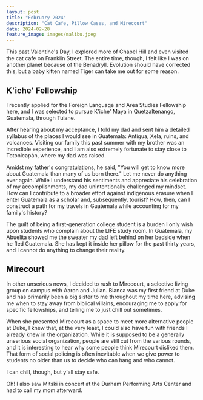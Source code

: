 ```yaml
---
layout: post
title: "February 2024"
description: "Cat Cafe, Pillow Cases, and Mirecourt"
date: 2024-02-28
feature_image: images/malibu.jpeg
---
```


This past Valentine's Day, I explored more of Chapel Hill and even visited the cat cafe on Franklin Street. The entire time, though, I felt like I was on another planet because of the Benadryll. Evolution should have corrected this, but a baby kitten named Tiger can take me out for some reason.

<!--more-->

## K'iche' Fellowship

I recently applied for the Foreign Language and Area Studies Fellowship here, and I was selected to pursue K'iche' Maya in Quetzaltenango, Guatemala, through Tulane. 

After hearing about my acceptance, I told my dad and sent him a detailed syllabus of the places I would see in Guatemala: Antigua, Xela, ruins, and volcanoes. Visiting our family this past summer with my brother was an incredible experience, and I am also extremely fortunate to stay close to Totonicapán, where my dad was raised. 

Amidst my father's congratulations, he said, "You will get to know more about Guatemala than many of us born there." Let me never do anything ever again. While I understand his sentiments and appreciate his celebration of my accomplishments, my dad unintentionally challenged my mindset. How can I contribute to a broader effort against indigenous erasure when I enter Guatemala as a scholar and, subsequently, tourist? How, then, can I construct a path for my travels in Guatemala while accounting for my family's history?

The guilt of being a first-generation college student is a burden I only wish upon students who complain about the LIFE study room. In Guatemala, my Abuelita showed me the sweater my dad left behind on her bedside when he fled Guatemala. She has kept it inside her pillow for the past thirty years, and I cannot do anything to change their reality. 

## Mirecourt 

In other unserious news, I decided to rush to Mirecourt, a selective living group on campus with Aaron and Julian. Bianca was my first friend at Duke and has primarily been a big sister to me throughout my time here, advising me when to stay away from biblical villains, encouraging me to apply for specific fellowships, and telling me to just chill out sometimes. 

When she presented Mirecourt as a space to meet more alternative people at Duke, I knew that, at the very least, I could also have fun with friends I already knew in the organization. While it is supposed to be a generally unserious social organization, people are still cut from the various rounds, and it is interesting to hear why some people think Mirecourt disliked them. That form of social policing is often inevitable when we give power to students no older than us to decide who can hang and who cannot. 

I can chill, though, but y'all stay safe. 

Oh! I also saw Mitski in concert at the Durham Performing Arts Center and had to call my mom afterward. 
